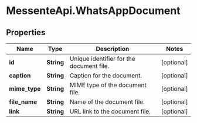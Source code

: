 # MessenteApi.WhatsAppDocument

## Properties
Name | Type | Description | Notes
------------ | ------------- | ------------- | -------------
**id** | **String** | Unique identifier for the document file. | [optional] 
**caption** | **String** | Caption for the document. | [optional] 
**mime_type** | **String** | MIME type of the document file. | [optional] 
**file_name** | **String** | Name of the document file. | [optional] 
**link** | **String** | URL link to the document file. | [optional] 


